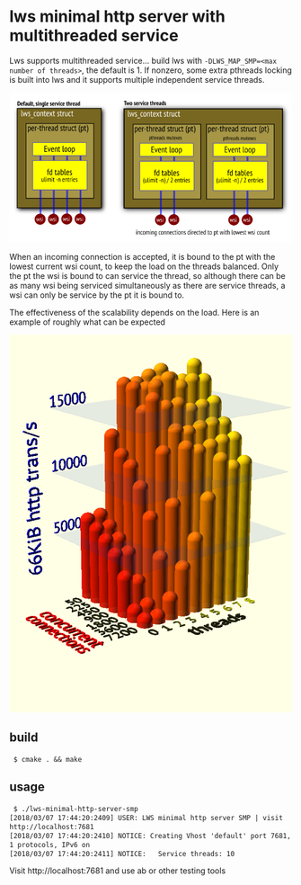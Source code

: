 # lws minimal http server with multithreaded service

Lws supports multithreaded service... build lws with `-DLWS_MAP_SMP=<max number of threads>`, the
default is 1.  If nonzero, some extra pthreads locking is built into lws and it supports multiple
independent service threads.

![lws-smp-overview](../../../doc-assets/lws-smp-ov.png)

When an incoming connection is accepted, it is bound to the pt with the lowest current wsi
count, to keep the load on the threads balanced.  Only the pt the wsi is bound to can service
the thread, so although there can be as many wsi being serviced simultaneously as there are
service threads, a wsi can only be service by the pt it is bound to.

The effectiveness of the scalability depends on the load.  Here is an example of roughly what can be expected

![lws-smp-example](../../../doc-assets/lws-smp-example.png)

## build

```
 $ cmake . && make
```

## usage

```
 $ ./lws-minimal-http-server-smp
[2018/03/07 17:44:20:2409] USER: LWS minimal http server SMP | visit http://localhost:7681
[2018/03/07 17:44:20:2410] NOTICE: Creating Vhost 'default' port 7681, 1 protocols, IPv6 on
[2018/03/07 17:44:20:2411] NOTICE:   Service threads: 10
```

Visit http://localhost:7681 and use ab or other testing tools

